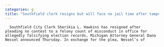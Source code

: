 ```yaml
---
categories: g
title: "Southfield clerk resigns but will face no jail time after tampering with absentee ballots"
---
```


      
      

      
         
      Southfield City Clerk Sherikia L. Hawkins has resigned after pleading no contest to a felony count of misconduct in office for allegedly falsifying election records, Michigan Attorney General Dana Nessel announced Thursday. In exchange for the plea, Nessel’s of